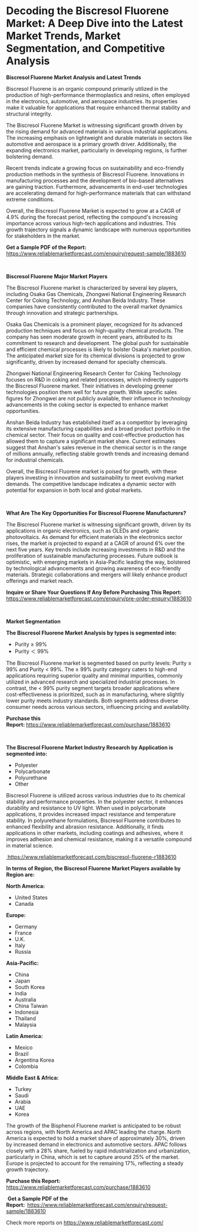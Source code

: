 <p><h1>Decoding the Biscresol Fluorene Market: A Deep Dive into the Latest Market Trends, Market Segmentation, and Competitive Analysis</h1></p><p><strong>Biscresol Fluorene Market Analysis and Latest Trends</strong></p>
<p><p>Biscresol Fluorene is an organic compound primarily utilized in the production of high-performance thermoplastics and resins, often employed in the electronics, automotive, and aerospace industries. Its properties make it valuable for applications that require enhanced thermal stability and structural integrity.</p><p>The Biscresol Fluorene Market is witnessing significant growth driven by the rising demand for advanced materials in various industrial applications. The increasing emphasis on lightweight and durable materials in sectors like automotive and aerospace is a primary growth driver. Additionally, the expanding electronics market, particularly in developing regions, is further bolstering demand.</p><p>Recent trends indicate a growing focus on sustainability and eco-friendly production methods in the synthesis of Biscresol Fluorene. Innovations in manufacturing processes and the development of bio-based alternatives are gaining traction. Furthermore, advancements in end-user technologies are accelerating demand for high-performance materials that can withstand extreme conditions.</p><p>Overall, the Biscresol Fluorene Market is expected to grow at a CAGR of 4.9% during the forecast period, reflecting the compound's increasing importance across various high-tech applications and industries. This growth trajectory signals a dynamic landscape with numerous opportunities for stakeholders in the market.</p></p>
<p><strong>Get a Sample PDF of the Report:&nbsp;</strong> <a href="https://www.reliablemarketforecast.com/enquiry/request-sample/1883610?utm_campaign=2800&utm_medium=2&utm_source=Github&utm_content=ia&utm_term=03042025&utm_id=biscresol-fluorene">https://www.reliablemarketforecast.com/enquiry/request-sample/1883610</a></p>
<p>&nbsp;</p>
<p><strong>Biscresol Fluorene Major Market Players</strong></p>
<p><p>The Biscresol Fluorene market is characterized by several key players, including Osaka Gas Chemicals, Zhongwei National Engineering Research Center for Coking Technology, and Anshan Beida Industry. These companies have consistently contributed to the overall market dynamics through innovation and strategic partnerships.</p><p>Osaka Gas Chemicals is a prominent player, recognized for its advanced production techniques and focus on high-quality chemical products. The company has seen moderate growth in recent years, attributed to its commitment to research and development. The global push for sustainable and efficient chemical processes is likely to bolster Osaka's market position. The anticipated market size for its chemical divisions is projected to grow significantly, driven by increased demand for specialty chemicals.</p><p>Zhongwei National Engineering Research Center for Coking Technology focuses on R&D in coking and related processes, which indirectly supports the Biscresol Fluorene market. Their initiatives in developing greener technologies position them well for future growth. While specific sales figures for Zhongwei are not publicly available, their influence in technology advancements in the coking sector is expected to enhance market opportunities.</p><p>Anshan Beida Industry has established itself as a competitor by leveraging its extensive manufacturing capabilities and a broad product portfolio in the chemical sector. Their focus on quality and cost-effective production has allowed them to capture a significant market share. Current estimates suggest that Anshan's sales revenue in the chemical sector is in the range of millions annually, reflecting stable growth trends and increasing demand for industrial chemicals.</p><p>Overall, the Biscresol Fluorene market is poised for growth, with these players investing in innovation and sustainability to meet evolving market demands. The competitive landscape indicates a dynamic sector with potential for expansion in both local and global markets.</p></p>
<p>&nbsp;</p>
<p><strong>What Are The Key Opportunities For Biscresol Fluorene Manufacturers?</strong></p>
<p><p>The Biscresol Fluorene market is witnessing significant growth, driven by its applications in organic electronics, such as OLEDs and organic photovoltaics. As demand for efficient materials in the electronics sector rises, the market is projected to expand at a CAGR of around 6% over the next five years. Key trends include increasing investments in R&D and the proliferation of sustainable manufacturing processes. Future outlook is optimistic, with emerging markets in Asia-Pacific leading the way, bolstered by technological advancements and growing awareness of eco-friendly materials. Strategic collaborations and mergers will likely enhance product offerings and market reach.</p></p>
<p><strong>Inquire or Share Your Questions If Any Before Purchasing This Report:</strong> <a href="https://www.reliablemarketforecast.com/enquiry/pre-order-enquiry/1883610?utm_campaign=2800&utm_medium=2&utm_source=Github&utm_content=ia&utm_term=03042025&utm_id=biscresol-fluorene">https://www.reliablemarketforecast.com/enquiry/pre-order-enquiry/1883610</a></p>
<p>&nbsp;</p>
<p><strong>Market Segmentation</strong></p>
<p><strong>The Biscresol Fluorene Market Analysis by types is segmented into:</strong></p>
<p><ul><li>Purity ≥ 99%</li><li>Purity ＜ 99%</li></ul></p>
<p><p>The Biscresol Fluorene market is segmented based on purity levels: Purity ≥ 99% and Purity < 99%. The ≥ 99% purity category caters to high-end applications requiring superior quality and minimal impurities, commonly utilized in advanced research and specialized industrial processes. In contrast, the < 99% purity segment targets broader applications where cost-effectiveness is prioritized, such as in manufacturing, where slightly lower purity meets industry standards. Both segments address diverse consumer needs across various sectors, influencing pricing and availability.</p></p>
<p><strong>Purchase this Report:&nbsp;</strong><a href="https://www.reliablemarketforecast.com/purchase/1883610?utm_campaign=2800&utm_medium=2&utm_source=Github&utm_content=ia&utm_term=03042025&utm_id=biscresol-fluorene">https://www.reliablemarketforecast.com/purchase/1883610</a></p>
<p>&nbsp;</p>
<p><strong>The Biscresol Fluorene Market Industry Research by Application is segmented into:</strong></p>
<p><ul><li>Polyester</li><li>Polycarbonate</li><li>Polyurethane</li><li>Other</li></ul></p>
<p><p>Biscresol Fluorene is utilized across various industries due to its chemical stability and performance properties. In the polyester sector, it enhances durability and resistance to UV light. When used in polycarbonate applications, it provides increased impact resistance and temperature stability. In polyurethane formulations, Biscresol Fluorene contributes to enhanced flexibility and abrasion resistance. Additionally, it finds applications in other markets, including coatings and adhesives, where it improves adhesion and chemical resistance, making it a versatile compound in material science.</p></p>
<p><a href="https://www.reliablemarketforecast.com/biscresol-fluorene-r1883610?utm_campaign=2800&utm_medium=2&utm_source=Github&utm_content=ia&utm_term=03042025&utm_id=biscresol-fluorene">&nbsp;https://www.reliablemarketforecast.com/biscresol-fluorene-r1883610</a></p>
<p><strong>In terms of Region, the Biscresol Fluorene Market Players available by Region are:</strong></p>
<p>
    <p> <strong> North America: </strong>
        <ul>
            <li>United States</li>
            <li>Canada</li>
        </ul>
        </p> 
    <p> <strong> Europe: </strong>
        <ul>
            <li>Germany</li>
            <li>France</li>
            <li>U.K.</li>
            <li>Italy</li>
            <li>Russia</li>
        </ul>
        </p> 
    <p> <strong> Asia-Pacific: </strong>
        <ul>
            <li>China</li>
            <li>Japan</li>
            <li>South Korea</li>
            <li>India</li>
            <li>Australia</li>
            <li>China Taiwan</li>
            <li>Indonesia</li>
            <li>Thailand</li>
            <li>Malaysia</li>
        </ul>
        </p> 
    <p> <strong> Latin America: </strong>
        <ul>
            <li>Mexico</li>
            <li>Brazil</li>
            <li>Argentina Korea</li>
            <li>Colombia</li>
        </ul>
        </p> 
    <p> <strong> Middle East & Africa: </strong>
        <ul>
            <li>Turkey</li>
            <li>Saudi</li>
            <li>Arabia</li>
            <li>UAE</li>
            <li>Korea</li>
        </ul>
    </p>
    </p>
<p><p>The growth of the Bisphenol Fluorene market is anticipated to be robust across regions, with North America and APAC leading the charge. North America is expected to hold a market share of approximately 30%, driven by increased demand in electronics and automotive sectors. APAC follows closely with a 28% share, fueled by rapid industrialization and urbanization, particularly in China, which is set to capture around 25% of the market. Europe is projected to account for the remaining 17%, reflecting a steady growth trajectory.</p></p>
<p><strong>Purchase this Report: </strong><a href="https://www.reliablemarketforecast.com/purchase/1883610?utm_campaign=2800&utm_medium=2&utm_source=Github&utm_content=ia&utm_term=03042025&utm_id=biscresol-fluorene">https://www.reliablemarketforecast.com/purchase/1883610</a></p>
<p>&nbsp;<strong>Get a Sample PDF of the Report:&nbsp;&nbsp;</strong><a href="https://www.reliablemarketforecast.com/enquiry/request-sample/1883610?utm_campaign=2800&utm_medium=2&utm_source=Github&utm_content=ia&utm_term=03042025&utm_id=biscresol-fluorene">https://www.reliablemarketforecast.com/enquiry/request-sample/1883610</a></p>
<p><strong></strong></p>
<p>Check more reports on <a href="https://www.reliablemarketforecast.com/?utm_campaign=2800&utm_medium=2&utm_source=Github&utm_content=ia&utm_term=03042025&utm_id=biscresol-fluorene">https://www.reliablemarketforecast.com/</a></p>